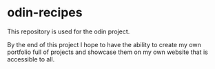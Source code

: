 # odin-recipes
This repository is used for the odin project. 

By the end of this project I hope to have the ability to create my own portfolio full of projects and showcase them on my own website that is accessible to all.